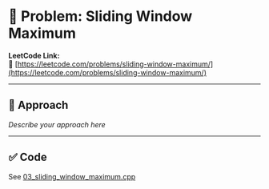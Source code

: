 ﻿# 🧠 Problem: Sliding Window Maximum

**LeetCode Link:**  
🔗 [https://leetcode.com/problems/sliding-window-maximum/](https://leetcode.com/problems/sliding-window-maximum/)

---

## 🚀 Approach

_Describe your approach here_

---

## ✅ Code

See [03_sliding_window_maximum.cpp](./03_sliding_window_maximum.cpp)
